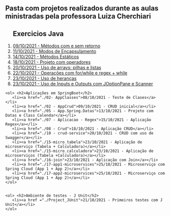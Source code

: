 <html>
 <head>
  <title> Projetos - Java </title>
    <h2>Pasta com projetos realizados durante as aulas ministradas pela professora Luiza Cherchiari</h2>
 </head>

 <body>
    <ol> <h2>Exercicios Java</h2>
       <li><a href="./03 - Methods">09/10/2021 - Métodos com e sem retorno</a></li>
       <li><a href="./04 - Encapsulamento -AcessosPrivadosEPublicos">11/10/2021 - Modos de Encapsulamento</a></li>
       <li><a href="./06 - Methods_Statics">14/10/2021 - Métodos Estáticos</a></li>
       <li><a href="./09 - Java_operadores">18/10/2021 - Projeto com operadores</a></li>
       <li><a href="./10 - Op_Arrays">20/10/2021 - Uso de arrays; pilhas e listas</a></li>
       <li><a href="./12 - Operation_For">22/10/2021 - Operações com for/while e regex + while</a></li>
       <li><a href="./13 - Sobrescrita">23/10/2021 - Uso de heranças</a></li>
       <li><a href="./14 - InputOutput">23/10/2021 - Uso de Inputs e Outputs com JOptionPane e Scanner</a></li>
    </ol> 

    <ol> <h2>Aplicações em SpringBoot</h2>
       <li><a href="./02- AppClasses">08/10/2021 - Teste de Clases</a></li>
       <li><a href="./02 - AppCrud">09/10/2021 - CRUD inicial</a></li>
       <li><a href="./05 - App.Spring.Datas">13/10/2021 - Projeto com Datas e Class Calendar</a></li>
       <li><a href="./07 - Aplicacao - Regex">15/10/2021 - Aplicação Regex</a></li>
       <li><a href="./08 - Crud">18/10/2021 - Aplicação CRUD</a></li>
       <li><a href="./10 - crud-service">20/10/2021 - CRUD com uso de Swagger</a></li>
       <li><a href="./15-micro_tabela">23/10/2021 - Aplicação de microserviço (Tabela + Calculadora)</a></li>
       <li><a href="./15-micro_calculadora">23/10/2021 - Aplicação de microserviços (Tabela +Calculadora)</a></li>
       <li><a href="./16-join">23/10/2021 - Aplicação com Join</a></li>
       <li><a href="./17-app1-microservices">25/10/2021 - Microserviço com Spring Cloud (App 1 + App 2)</a></li>
       <li><a href="./17-app2-microservices">25/10/2021 - Microserviço com Spring Cloud (App 1 + App 2)</a></li>
    </ol>


    <ol> <h2>Ambiente de testes - J Unit</h2>
       <li><a href ="./Project_JUnit">21/10/2021 - Primeiros testes com J Unit</a></li>
    </ol>
 </body>
</html>
